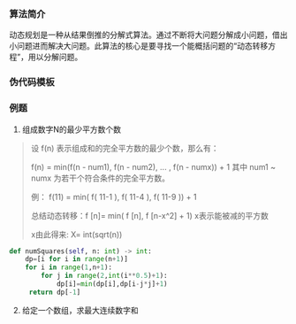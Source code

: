 ### 算法简介

动态规划是一种从结果倒推的分解式算法。通过不断将大问题分解成小问题，借出小问题进而解决大问题。此算法的核心是要寻找一个能概括问题的“动态转移方程”，用以分解问题。

### 伪代码模板

### 例题

1. 组成数字N的最少平方数个数

> 设 f(n) 表示组成和的完全平方数的最少个数，那么有：
>
> f(n) = min(f(n - num1), f(n - num2), ... , f(n - numx)) + 1
> 其中 num1 ~ numx 为若干个符合条件的完全平方数。
>
> 例： f(11) = min( f( 11-1 ), f( 11-4 ), f( 11-9 )) + 1
>
> 总结动态转移：f [n]= min( f [n], f [n-x^2] + 1)  x表示能被减的平方数
>
> x由此得来: X= int(sqrt(n))

```python
def numSquares(self, n: int) -> int:
    dp=[i for i in range(n+1)]
    for i in range(1,n+1):
        for j in range(2,int(i**0.5)+1):
            dp[i]=min(dp[i],dp[i-j*j]+1) 
     return dp[-1]
```

2. 给定一个数组，求最大连续数字和


